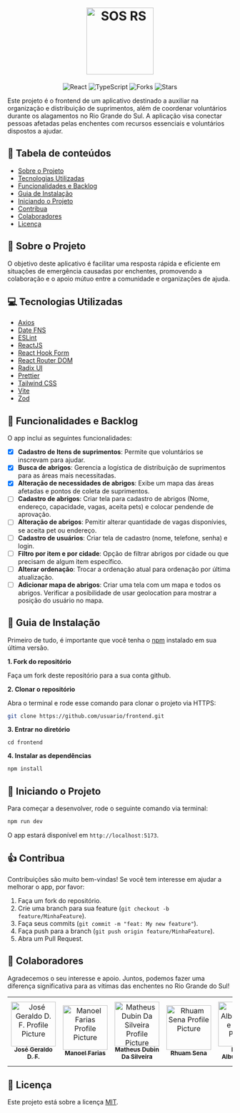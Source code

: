 <h1 align="center">
  <img
    alt="SOS RS"
    title="SOS RS"
    src="https://avatars.githubusercontent.com/u/168995149?s=200&v=4"
    width="150"
  />
</h1>

<p align="center">
  <img src="https://img.shields.io/badge/React-005CFE?style=for-the-badge&logo=react" alt="React">

  <img src="https://img.shields.io/badge/typescript-D4FAFF?style=for-the-badge&logo=typescript" alt="TypeScript">

  <img src="https://img.shields.io/github/forks/SOS-RS/frontend?color=00875F" alt="Forks">

  <img src="https://img.shields.io/github/stars/SOS-RS/frontend?color=00875F" alt="Stars">
</p>

Este projeto é o frontend de um aplicativo destinado a auxiliar na organização e distribuição de suprimentos, além de coordenar voluntários durante os alagamentos no Rio Grande do Sul. A aplicação visa conectar pessoas afetadas pelas enchentes com recursos essenciais e voluntários dispostos a ajudar.

## 🔗 Tabela de conteúdos

- [Sobre o Projeto](#about)
- [Tecnologias Utilizadas](#technologies)
- [Funcionalidades e Backlog](#backlog)
- [Guia de Instalação](#installation)
- [Iniciando o Projeto](#start)
- [Contribua](#contribute)
- [Colaboradores](#collaborators)
- [Licença](#license)

## 🧠 Sobre o Projeto <a name="about"/>

O objetivo deste aplicativo é facilitar uma resposta rápida e eficiente em situações de emergência causadas por enchentes, promovendo a colaboração e o apoio mútuo entre a comunidade e organizações de ajuda.

## 💻 Tecnologias Utilizadas <a name="technologies"/>

- [Axios](https://axios-http.com/)
- [Date FNS](https://date-fns.org/)
- [ESLint](https://eslint.org/)
- [ReactJS](https://pt-br.reactjs.org/)
- [React Hook Form](https://www.react-hook-form.com/)
- [React Router DOM](https://reactrouter.com/en/main)
- [Radix UI](https://www.radix-ui.com/)
- [Prettier](https://prettier.io/)
- [Tailwind CSS](https://tailwindcss.com/)
- [Vite](https://vitejs.dev/)
- [Zod](https://zod.dev/)

## 📌 Funcionalidades e Backlog <a name="backlog" />

O app inclui as seguintes funcionalidades:

- [x] **Cadastro de Itens de suprimentos**: Permite que voluntários se inscrevam para ajudar.
- [x] **Busca de abrigos**: Gerencia a logística de distribuição de suprimentos para as áreas mais necessitadas.
- [x] **Alteração de necessidades de abrigos**: Exibe um mapa das áreas afetadas e pontos de coleta de suprimentos.
- [ ] **Cadastro de abrigos**: Criar tela para cadastro de abrigos (Nome, endereço, capacidade, vagas, aceita pets) e colocar pendende de aprovação.
- [ ] **Alteração de abrigos**: Pemitir alterar quantidade de vagas disponívies, se aceita pet ou endereço.
- [ ] **Cadastro de usuários**: Criar tela de cadastro (nome, telefone, senha) e login.
- [ ] **Filtro por item e por cidade**: Opção de filtrar abrigos por cidade ou que precisam de algum item específico.
- [ ] **Alterar ordenação**: Trocar a ordenação atual para ordenação por última atualização.
- [ ] **Adicionar mapa de abrigos**: Criar uma tela com um mapa e todos os abrigos. Verificar a posibilidade de usar geolocation para mostrar a posição do usuário no mapa.

## 📂 Guia de Instalação <a name="installation"/>

Primeiro de tudo, é importante que você tenha o [npm](https://www.npmjs.com/) instalado em sua última versão.

**1. Fork do repositório**

Faça um fork deste repositório para a sua conta github.

**2. Clonar o repositório**

Abra o terminal e rode esse comando para clonar o projeto via HTTPS:

```bash
git clone https://github.com/usuario/frontend.git
```

**3. Entrar no diretório**

```basd
cd frontend
```

**4. Instalar as dependências**

```bash
npm install
```

## 🚀 Iniciando o Projeto <a name="start"/>

Para começar a desenvolver, rode o seguinte comando via terminal:

```bash
npm run dev
```

O app estará disponível em `http://localhost:5173`.

## 👍 Contribua <a name="contribute"/>

Contribuições são muito bem-vindas! Se você tem interesse em ajudar a melhorar o app, por favor:

1. Faça um fork do repositório.
2. Crie uma branch para sua feature (`git checkout -b feature/MinhaFeature`).
3. Faça seus commits (`git commit -m "feat: My new feature"`).
4. Faça push para a branch (`git push origin feature/MinhaFeature`).
5. Abra um Pull Request.

## 🤝 Colaboradores <a name="collaborators"/>

Agradecemos o seu interesse e apoio. Juntos, podemos fazer uma diferença significativa para as vítimas das enchentes no Rio Grande do Sul!

<table>
  <tr>
    <td align="center">
      <a href="https://github.com/fagundesjg" target="_blank">
        <img src="https://avatars.githubusercontent.com/u/29789354?v=4" width="100px;" alt="José Geraldo D. F. Profile Picture"/><br>
        <sub>
          <b>José Geraldo D. F.</b>
        </sub>
      </a>
    </td>
    <td align="center">
      <a href="https://github.com/maneljr" target="_blank">
        <img src="https://avatars.githubusercontent.com/u/82223180?v=4" width="100px;" alt="Manoel Farias Profile Picture"/><br>
        <sub>
          <b>Manoel Farias</b>
        </sub>
      </a>
    </td>
    <td align="center">
      <a href="https://github.com/MatheusDubin" target="_blank">
        <img src="https://avatars.githubusercontent.com/u/46721495?v=4" width="100px;" alt="Matheus Dubin Da Silveira Profile Picture"/><br>
        <sub>
          <b>Matheus Dubin Da Silveira</b>
        </sub>
      </a>
    </td>
    <td align="center">
      <a href="https://github.com/rhuam" target="_blank">
        <img src="https://avatars.githubusercontent.com/u/17427907?v=4" width="100px;" alt="Rhuam Sena Profile Picture"/><br>
        <sub>
          <b>Rhuam Sena</b>
        </sub>
      </a>
    </td>
    <td align="center">
      <a href="https://github.com/AlbuquerqueRafaelBruno" target="_blank">
        <img src="https://avatars.githubusercontent.com/u/127885867?v=4" width="100px;" alt="Rafael Albuquerque Profile Picture"/><br>
        <sub>
          <b>Rafael Albuquerque</b>
        </sub>
      </a>
    </td>
    <td align="center">
      <a href="https://github.com/alexiadorneles" target="_blank">
        <img src="https://avatars.githubusercontent.com/u/19597184?v=4" width="100px;" alt="Aléxia Dorneles Profile Picture"/><br>
        <sub>
          <b>Aléxia Dorneles</b>
        </sub>
      </a>
    </td>
    <td align="center">
      <a href="https://github.com/lucianomlima" target="_blank">
        <img src="https://avatars.githubusercontent.com/u/1580205?v=4" width="100px;" alt="Luciano Lima Profile Picture"/><br>
        <sub>
          <b>Luciano Lima</b>
        </sub>
      </a>
    </td>
    <td align="center">
      <a href="https://github.com/eli-rlima" target="_blank">
        <img src="https://avatars.githubusercontent.com/u/38770741?v=4" width="100px;" alt="Elivelton Rodrigues Profile Picture"/><br>
        <sub>
          <b>Elivelton Rodrigues</b>
        </sub>
      </a>
    </td>
    <td align="center">
      <a href="https://github.com/luccas-specht" target="_blank">
        <img src="https://avatars.githubusercontent.com/u/40741571?v=4" width="100px;" alt="Luccas Specht Profile Picture"/><br>
        <sub>
          <b>Luccas Specht</b>
        </sub>
      </a>
    </td>
    <td align="center">
      <a href="https://github.com/brunowzz" target="_blank">
        <img src="https://avatars.githubusercontent.com/u/94939630?v=4" width="100px;" alt="Bruno Vinícius Barreiras de Oliveira Profile Picture"/><br>
        <sub>
          <b>Bruno Vinícius Barreiras de Oliveira</b>
        </sub>
      </a>
    </td>
    <td align="center">
      <a href="https://github.com/giggio" target="_blank">
        <img src="https://avatars.githubusercontent.com/u/334958?v=4" width="100px;" alt="Giovanni Bassi Profile Picture"/><br>
        <sub>
          <b>Giovanni Bassi</b>
        </sub>
      </a>
    </td>
    <td align="center">
      <a href="https://github.com/filipepacheco" target="_blank">
        <img src="https://avatars.githubusercontent.com/u/17347774?v=4" width="100px;" alt="Filipe Pacheco de Fraga Profile Picture"/><br>
        <sub>
          <b>Filipe Pacheco de Fraga</b>
        </sub>
      </a>
    </td>
    <td align="center">
      <a href="https://github.com/felipee-monteiro" target="_blank">
        <img src="https://avatars.githubusercontent.com/u/62250734?v=4" width="100px;" alt="Felipe Monteiro Profile Picture"/><br>
        <sub>
          <b>Felipe Monteiro</b>
        </sub>
      </a>
    </td>
    <td align="center">
      <a href="https://github.com/fernandogatto" target="_blank">
        <img src="https://avatars.githubusercontent.com/u/45057940?v=4" width="100px;" alt="Fernando Gatto Profile Picture"/><br>
        <sub>
          <b>Fernando Gatto</b>
        </sub>
      </a>
    </td>
  </tr>
</table>

## 📃 Licença <a name="license"/>

Este projeto está sobre a licença [MIT](./.github/LICENSE).
